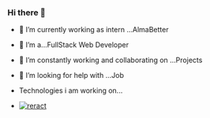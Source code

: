 ### Hi there 👋

- 🔭 I’m currently working as intern ...AlmaBetter
- 🌱 I’m a...FullStack Web Developer
- 👯 I’m constantly working and collaborating on ...Projects
- 🤔 I’m looking for help with ...Job

-  Technologies i am working on...
- <Span><a href="https://ibb.co/zZPm3Jk"><img src="https://i.ibb.co/VTMLFmK/reract.png" alt="reract" border="0"></a><Span/>
  
<!--
**Chirag0812/Chirag0812** is a ✨ _special_ ✨ repository because its `README.md` (this file) appears on your GitHub profile.
Here are some ideas to get you started:
- 🔭 I’m currently working as intern ...Codsoft
- 💬 Ask me about ...
- 📫 How to reach me: ...
- 😄 Pronouns: ...
- ⚡ Fun fact: ...
-->
